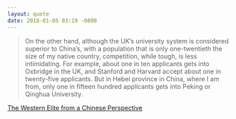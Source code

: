 ```yaml
---
layout: quote
date: 2018-01-05 03:19 -0800
---
```


> On the other hand, although the UK’s university system is considered superior to China’s, with a population that is only one-twentieth the size of my native country, competition, while tough, is less intimidating. For example, about one in ten applicants gets into Oxbridge in the UK, and Stanford and Harvard accept about one in twenty-five applicants. But in Hebei province in China, where I am from, only one in fifteen hundred applicants gets into Peking or Qinghua University.

[The Western Elite from a Chinese Perspective](https://americanaffairsjournal.org/2017/11/western-elite-chinese-perspective/)
